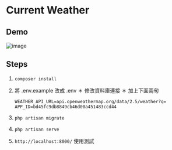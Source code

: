 # Current Weather
## Demo
![image](https://github.com/Yu-hanCheng/0218_interview/blob/master/demo.gif)
## Steps
1. `composer install`
2. 將 .env.example 改成 .env
    ＊ 修改資料庫連接
    ＊ 加上下面兩句
    ```
    WEATHER_API_URL=api.openweathermap.org/data/2.5/weather?q=
    APP_ID=bd45fc9db8849cb46d00a451483ccd44
    ```
    
3. `php artisan migrate`
4. `php artisan serve`
5. `http://localhost:8000/` 使用測試